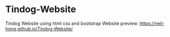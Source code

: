 # Tindog-Website
 Tindog Website using html css and bootstrap
Website preview: https://neil-hong.github.io/Tindog-Website/
